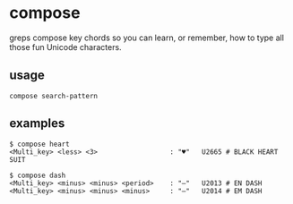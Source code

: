 # compose

greps compose key chords so you can learn, or remember, how to type all those
fun Unicode characters.

## usage

    compose search-pattern

## examples

    $ compose heart
    <Multi_key> <less> <3>                  : "♥"   U2665 # BLACK HEART SUIT

    $ compose dash
    <Multi_key> <minus> <minus> <period>    : "–"   U2013 # EN DASH
    <Multi_key> <minus> <minus> <minus>     : "—"   U2014 # EM DASH
